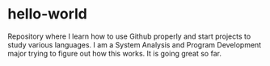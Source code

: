 # hello-world
Repository where I learn how to use Github properly and start projects to study various languages.
I am a System Analysis and Program Development major trying to figure out how this works. It is going great so far.
